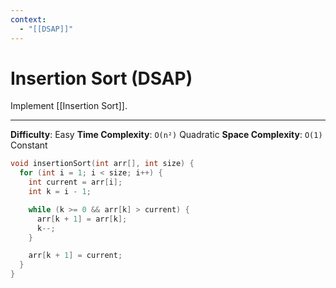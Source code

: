 ```yaml
---
context:
  - "[[DSAP]]"
---
```


# Insertion Sort (DSAP)

Implement [[Insertion Sort]].

---

**Difficulty**: Easy
**Time Complexity**: `O(n²)` Quadratic
**Space Complexity**: `O(1)` Constant

```c
void insertionSort(int arr[], int size) {
  for (int i = 1; i < size; i++) {
    int current = arr[i];
    int k = i - 1;

    while (k >= 0 && arr[k] > current) {
      arr[k + 1] = arr[k];
      k--;
    }

    arr[k + 1] = current;
  }
}
```
